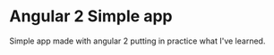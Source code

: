 Angular 2 Simple app
====================

Simple app made with angular 2 putting in practice what I've learned.
